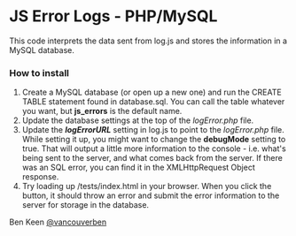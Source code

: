 # JS Error Logs - PHP/MySQL

This code interprets the data sent from log.js and stores the information in a MySQL database.

### How to install

1. Create a MySQL database (or open up a new one) and run the CREATE TABLE statement
found in database.sql. You can call the table whatever you want, but **js_errors** is the 
default name.
2. Update the database settings at the top of the *logError.php* file.
3. Update the ***logErrorURL*** setting in log.js to point to the *logError.php* file. While 
setting it up, you might want to change the **debugMode** setting to true. That will output a little
more information to the console - i.e. what's being sent to the server, and what comes back from the 
server. If there was an SQL error, you can find it in the XMLHttpRequest Object response.
4. Try loading up /tests/index.html in your browser. When you click the button, it should throw an
error and submit the error information to the server for storage in the database.


Ben Keen
[@vancouverben](https://twitter.com/#!/vancouverben)